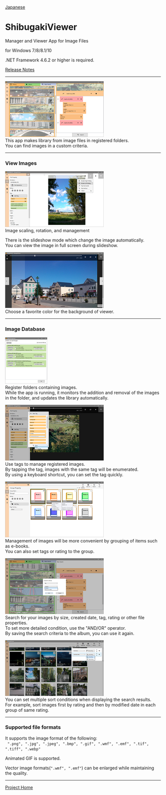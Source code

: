 [Japanese](README_ja.md)

ShibugakiViewer
===========

Manager and Viewer App for Image Files


for Windows 7/8/8.1/10

.NET Framework 4.6.2 or higher is required.

[Release Notes](ReleaseNotes.md)

---


[![fig01](docs/images/small/01_en.png)](docs/images/raw/01_en.png)  
This app makes library from image files in registered folders.  
You can find images in a custom criteria.


---
### View Images

[![fig02](docs/images/small/02_en.png)](docs/images/raw/02_en.png)  
Image scaling, rotation, and management  
  
There is the slideshow mode which change the image automatically.  
You can view the image in full screen during slideshow.  

[![fig03](docs/images/small/03.png)](docs/images/raw/03.png)  
Choose a favorite color for the background of viewer.


---
### Image Database

[![fig08](docs/images/small/08_en.png)](docs/images/raw/08_en.png)  
Register folders containing images.  
While the app is running, it monitors the addition and removal of the images in the folder, and updates the library automatically.
  
[![fig04](docs/images/small/04_en.png)](docs/images/raw/04_en.png)  
Use tags to manage registered images.  
By tapping the tag, images with the same tag will be enumerated.  
By using a keyboard shortcut, you can set the tag quickly.  
  
[![fig05](docs/images/small/05_en.png)](docs/images/raw/05_en.png)  
Management of images will be more convenient by grouping of items such as e-books.  
You can also set tags or rating to the group.  
  
[![fig06](docs/images/small/06_en.png)](docs/images/raw/06_en.png)  
Search for your images by size, created date, tag, rating or other file properties.  
To set more detailed condition, use the "AND/OR" operator.  
By saving the search criteria to the album, you can use it again.  
  
[![fig07](docs/images/small/07_en.png)](docs/images/raw/07_en.png)  
You can set multiple sort conditions when displaying the search results.  
For example, sort images first by rating and then by modified date in each group of same rating.  



---
### Supported file formats

It supports the image format of the following:  
` ".png", ".jpg", ".jpeg", ".bmp", ".gif", ".wmf", ".emf", ".tif", ".tiff", ".webp"`  
  
Animated GIF is supported.  
  
Vector image formats(`".wmf", ".emf"`) can be enlarged while maintaining the quality.


---
[Project Home](https://boredbone.github.io/ShibugakiViewer/)

